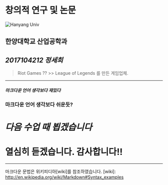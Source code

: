 # 창의적 연구 및 논문
![Hanyang Univ](http://www.hanyang.ac.kr/html-repositories/images/custom/introduction/img_hy0104_02_0102.png)
## 한양대학교 산업공학과
## *2017104212 정세희*

> Riot Games ?? &gt;&gt; League of Legends 를 만든 게임업체.

- - -
##### *마크다운 언어 생각보다 재밌다*
### **마크다운 언어 생각보다 쉬운듯?**
# *다음 수업 때 뵙겠습니다*
# 열심히 듣겠습니다. 감사합니다!!
- - -
마크다운 문법은 위키피디아[wiki]를 참조하였습니다.
[wiki]: http://en.wikipedia.org/wiki/Markdown#Syntax_examples
